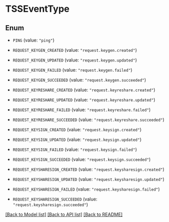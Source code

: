 # TSSEventType

## Enum


* `PING` (value: `"ping"`)

* `REQUEST_KEYGEN_CREATED` (value: `"request.keygen.created"`)

* `REQUEST_KEYGEN_UPDATED` (value: `"request.keygen.updated"`)

* `REQUEST_KEYGEN_FAILED` (value: `"request.keygen.failed"`)

* `REQUEST_KEYGEN_SUCCEEDED` (value: `"request.keygen.succeeded"`)

* `REQUEST_KEYRESHARE_CREATED` (value: `"request.keyreshare.created"`)

* `REQUEST_KEYRESHARE_UPDATED` (value: `"request.keyreshare.updated"`)

* `REQUEST_KEYRESHARE_FAILED` (value: `"request.keyreshare.failed"`)

* `REQUEST_KEYRESHARE_SUCCEEDED` (value: `"request.keyreshare.succeeded"`)

* `REQUEST_KEYSIGN_CREATED` (value: `"request.keysign.created"`)

* `REQUEST_KEYSIGN_UPDATED` (value: `"request.keysign.updated"`)

* `REQUEST_KEYSIGN_FAILED` (value: `"request.keysign.failed"`)

* `REQUEST_KEYSIGN_SUCCEEDED` (value: `"request.keysign.succeeded"`)

* `REQUEST_KEYSHARESIGN_CREATED` (value: `"request.keysharesign.created"`)

* `REQUEST_KEYSHARESIGN_UPDATED` (value: `"request.keysharesign.updated"`)

* `REQUEST_KEYSHARESIGN_FAILED` (value: `"request.keysharesign.failed"`)

* `REQUEST_KEYSHARESIGN_SUCCEEDED` (value: `"request.keysharesign.succeeded"`)


[[Back to Model list]](../README.md#documentation-for-models) [[Back to API list]](../README.md#documentation-for-api-endpoints) [[Back to README]](../README.md)


